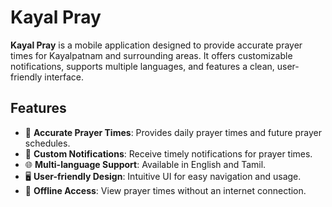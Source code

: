 # Kayal Pray

**Kayal Pray** is a mobile application designed to provide accurate prayer times for Kayalpatnam and surrounding areas. It offers customizable notifications, supports multiple languages, and features a clean, user-friendly interface.

## Features

- 📅 **Accurate Prayer Times**: Provides daily prayer times and future prayer schedules.
- 🔔 **Custom Notifications**: Receive timely notifications for prayer times.
- 🌐 **Multi-language Support**: Available in English and Tamil.
- 🖥️ **User-friendly Design**: Intuitive UI for easy navigation and usage.
- 📱 **Offline Access**: View prayer times without an internet connection.
